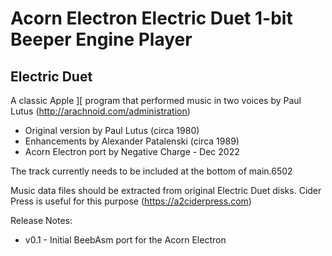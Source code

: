 # Acorn Electron Electric Duet 1-bit Beeper Engine Player

## Electric Duet

A classic Apple ][ program that performed music in two voices by Paul Lutus (http://arachnoid.com/administration)

- Original version by Paul Lutus (circa 1980)
- Enhancements by Alexander Patalenski (circa 1989)
- Acorn Electron port by Negative Charge - Dec 2022

The track currently needs to be included at the bottom of main.6502

Music data files should be extracted from original Electric Duet disks. Cider Press is useful for this purpose (https://a2ciderpress.com)

Release Notes:

- v0.1 - Initial BeebAsm port for the Acorn Electron